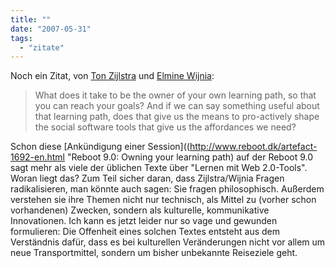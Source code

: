 ```yaml
---
title: ""
date: "2007-05-31"
tags: 
  - "zitate"
---
```


Noch ein Zitat, von [Ton Zijlstra](http://www.zylstra.org/ "Ton Zijlstra: Interdependent Thoughts") und [Elmine Wijnia](http://elmine.wijnia.com/weblog/ "Elmine Wijnia: Communigations"):

> What does it take to be the owner of your own learning path, so that you can reach your goals? And if we can say something useful about that learning path, does that give us the means to pro-actively shape the social software tools that give us the affordances we need?

Schon diese \[Ankündigung einer Session\]((http://www.reboot.dk/artefact-1692-en.html "Reboot 9.0: Owning your learning path) auf der Reboot 9.0 sagt mehr als viele der üblichen Texte über "Lernen mit Web 2.0-Tools". Woran liegt das? Zum Teil sicher daran, dass Zijlstra/Wijnia Fragen radikalisieren, man könnte auch sagen: Sie fragen philosophisch. Außerdem verstehen sie ihre Themen nicht nur technisch, als Mittel zu (vorher schon vorhandenen) Zwecken, sondern als kulturelle, kommunikative Innovationen. Ich kann es jetzt leider nur so vage und gewunden formulieren: Die Offenheit eines solchen Textes entsteht aus dem Verständnis dafür, dass es bei kulturellen Veränderungen nicht vor allem um neue Transportmittel, sondern um bisher unbekannte Reiseziele geht.
